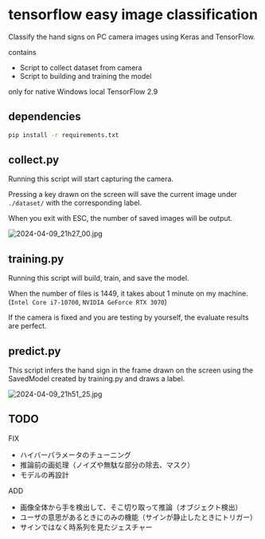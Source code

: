 # tensorflow easy image classification

Classify the hand signs on PC camera images using Keras and TensorFlow.

contains

* Script to collect dataset from camera
* Script to building and training the model

only for native Windows local
TensorFlow 2.9

## dependencies

```bash
pip install -r requirements.txt
```

## collect.py

Running this script will start capturing the camera.

Pressing a key drawn on the screen will save the current image under `./dataset/` with the corresponding label.

When you exit with ESC, the number of saved images will be output.

![2024-04-09_21h27_00.jpg](https://qiita-image-store.s3.ap-northeast-1.amazonaws.com/0/488658/6b2f2611-9442-1a8f-aaed-f8ea7332b4e7.jpeg)

## training.py

Running this script will build, train, and save the model.

When the number of files is 1449, it takes about 1 minute on my machine.
(`Intel Core i7-10700`, `NVIDIA GeForce RTX 3070`)

If the camera is fixed and you are testing by yourself, the evaluate results are perfect.

## predict.py

This script infers the hand sign in the frame drawn on the screen using the SavedModel created by training.py and draws a label.

![2024-04-09_21h51_25.jpg](https://qiita-image-store.s3.ap-northeast-1.amazonaws.com/0/488658/08991512-8c2e-53a7-3090-cb66c3f238ac.jpeg)

## TODO

FIX

* ハイバーパラメータのチューニング
* 推論前の画処理（ノイズや無駄な部分の除去、マスク）
* モデルの再設計

ADD

* 画像全体から手を検出して、そこ切り取って推論（オブジェクト検出）
* ユーザの意思があるときにのみの機能（サインが静止したときにトリガー）
* サインではなく時系列を見たジェスチャー
